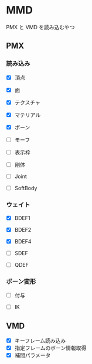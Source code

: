 # MMD

PMX と VMD を読み込むやつ


## PMX

### 読み込み

- [x] 頂点
- [x] 面
- [x] テクスチャ
- [x] マテリアル
- [x] ボーン
- [ ] モーフ
- [ ] 表示枠
- [ ] 剛体
- [ ] Joint
- [ ] SoftBody


### ウェイト
- [x] BDEF1
- [x] BDEF2
- [x] BDEF4
- [ ] SDEF
- [ ] QDEF


### ボーン変形
- [ ] 付与
- [ ] IK


## VMD

- [x] キーフレーム読み込み
- [x] 指定フレームのボーン情報取得
- [x] 補間パラメータ
